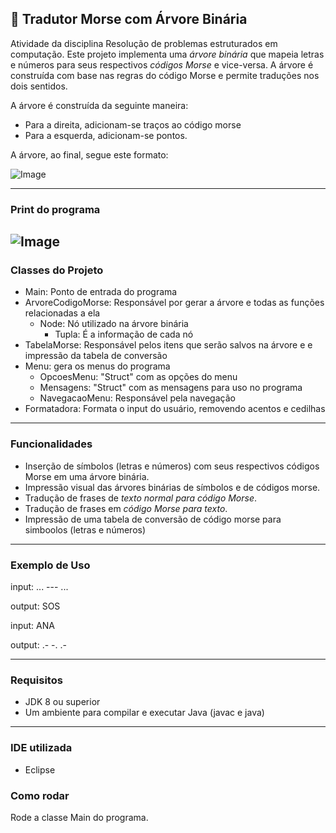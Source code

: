 ## 🌲 Tradutor Morse com Árvore Binária
Atividade da disciplina Resolução de problemas estruturados em computação.
Este projeto implementa uma *árvore binária* que mapeia letras e números para seus respectivos *códigos Morse* e vice-versa.
A árvore é construída com base nas regras do código Morse e permite traduções nos dois sentidos.

A árvore é construída da seguinte maneira:

- Para a direita, adicionam-se traços ao código morse
- Para a esquerda, adicionam-se pontos.

A árvore, ao final, segue este formato:

![Image](https://github.com/user-attachments/assets/cb3a6ff9-c3ce-48ac-a409-ffb46b0cb84c)

---
### Print do programa
![Image](https://github.com/user-attachments/assets/24a5a053-48b3-47c4-af44-391d4dfab776)
---

### Classes do Projeto

- Main: Ponto de entrada do programa
- ArvoreCodigoMorse: Responsável por gerar a árvore e todas as funções relacionadas a ela
  - Node: Nó utilizado na árvore binária
    - Tupla: É a informação de cada nó
- TabelaMorse: Responsável pelos itens que serão salvos na árvore e e impressão da tabela de conversão
- Menu: gera os menus do programa
  - OpcoesMenu: "Struct" com as opções do menu
  - Mensagens: "Struct" com as mensagens para uso no programa
  - NavegacaoMenu: Responsável pela navegação
- Formatadora: Formata o input do usuário, removendo acentos e cedilhas

---

### Funcionalidades

* Inserção de símbolos (letras e números) com seus respectivos códigos Morse em uma árvore binária.
* Impressão visual das árvores binárias de símbolos e de códigos morse.
* Tradução de frases de *texto normal para código Morse*.
* Tradução de frases em *código Morse para texto*.
* Impressão de uma tabela de conversão de código morse para simboolos (letras e números)

---

### Exemplo de Uso

input: ... --- ...

output: SOS


input: ANA

output: .- -. .-

---

### Requisitos

* JDK 8 ou superior
* Um ambiente para compilar e executar Java (javac e java)

---

### IDE utilizada
- Eclipse

### Como rodar
Rode a classe Main do programa.
